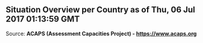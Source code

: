 ## Situation Overview per Country as of Thu, 06 Jul 2017 01:13:59 GMT

Source: **ACAPS (Assessment Capacities Project) - https://www.acaps.org**